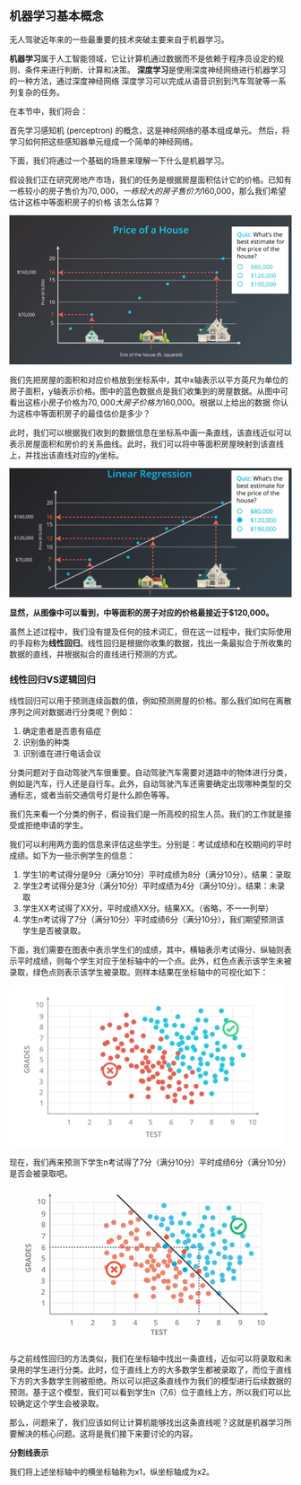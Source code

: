 ## 机器学习基本概念

无人驾驶近年来的一些最重要的技术突破主要来自于机器学习。

**机器学习**属于人工智能领域，它让计算机通过数据而不是依赖于程序员设定的规则、条件来进行判断、计算和决策。
**深度学习**是使用深度神经网络进行机器学习的一种方法，通过深度神经网络 深度学习可以完成从语音识别到汽车驾驶等一系列复杂的任务。


在本节中，我们将会：

首先学习感知机 (perceptron) 的概念，这是神经网络的基本组成单元。
然后，将学习如何把这些感知器单元组成一个简单的神经网络。


下面，我们将通过一个基础的场景来理解一下什么是机器学习。

假设我们正在研究房地产市场，我们的任务是根据房屋面积估计它的价格。已知有一栋较小的房子售价为$70,000，一栋较大的房子售价为$160,000，那么我们希望估计这栋中等面积房子的价格 该怎么估算？

![](/assets/91.jpg)

我们先把房屋的面积和对应价格放到坐标系中，其中x轴表示以平方英尺为单位的房子面积，y轴表示价格。图中的蓝色数据点是我们收集到的房屋数据。从图中可看出这栋小房子价格为$70,000  大房子价格为$160,000。根据以上给出的数据 你认为这栋中等面积房子的最佳估价是多少？

此时，我们可以根据我们收到的数据信息在坐标系中画一条直线，该直线近似可以表示房屋面积和房价的关系曲线。此时，我们可以将中等面积房屋映射到该直线上，并找出该直线对应的y坐标。

![](/assets/92.jpg)

**显然，从图像中可以看到，中等面积的房子对应的价格最接近于$120,000。**

虽然上述过程中，我们没有提及任何的技术词汇，但在这一过程中，我们实际使用的手段称为**线性回归**。线性回归是根据你收集的数据，找出一条最拟合于所收集的数据的直线，并根据拟合的直线进行预测的方式。


### 线性回归VS逻辑回归

线性回归可以用于预测连续函数的值，例如预测房屋的价格。那么我们如何在离散序列之间对数据进行分类呢？例如：

1. 确定患者是否患有癌症
2. 识别鱼的种类
3. 识别谁在进行电话会议

分类问题对于自动驾驶汽车很重要。自动驾驶汽车需要对道路中的物体进行分类，例如是汽车，行人还是自行车。此外，自动驾驶汽车还需要确定出现哪种类型的交通标志，或者当前交通信号灯是什么颜色等等。

我们先来看一个分类的例子，假设我们是一所高校的招生人员。我们的工作就是接受或拒绝申请的学生。

我们可以利用两方面的信息来评估这些学生。分别是：考试成绩和在校期间的平时成绩。如下为一些示例学生的信息：

1. 学生1的考试得分是9分（满分10分）平时成绩为8分（满分10分）。结果：录取
2. 学生2考试得分是3分（满分10分）平时成绩为4分（满分10分）。结果：未录取
3. 学生XX考试得了XX分，平时成绩XX分。结果XX。（省略，不一一列举）
4. 学生n考试得了7分（满分10分）平时成绩6分（满分10分），我们期望预测该学生是否被录取。


下面，我们需要在图表中表示学生们的成绩，其中，横轴表示考试得分、纵轴则表示平时成绩，则每个学生对应于坐标轴中的一个点。此外，红色点表示该学生未被录取，绿色点则表示该学生被录取。则样本结果在坐标轴中的可视化如下：

![](/assets/93.jpg)

现在，我们再来预测下学生n考试得了7分（满分10分）平时成绩6分（满分10分）是否会被录取吧。

![](/assets/94.jpg)

与之前线性回归的方法类似，我们在坐标轴中找出一条直线，近似可以将录取和未录用的学生进行分类。此时，位于直线上方的大多数学生都被录取了，而位于直线下方的大多数学生则被拒绝。所以可以把这条直线作为我们的模型进行后续数据的预测。基于这个模型，我们可以看到学生n（7,6）位于直线上方，所以我们可以比较确定这个学生会被录取。

那么，问题来了，我们应该如何让计算机能够找出这条直线呢？这就是机器学习所要解决的核心问题。这将是我们接下来要讨论的内容。

**分割线表示**

我们将上述坐标轴中的横坐标轴称为x1，纵坐标轴成为x2。



























